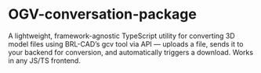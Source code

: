 # OGV-conversation-package
A lightweight, framework-agnostic TypeScript utility for converting 3D model files using BRL-CAD’s gcv tool via API — uploads a file, sends it to your backend for conversion, and automatically triggers a download. Works in any JS/TS frontend.